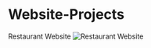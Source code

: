 # Website-Projects

Restaurant Website 
![Restaurant Website](https://user-images.githubusercontent.com/49694359/145887640-2e52170c-c60a-430c-8764-d9d376b00ea9.png)
